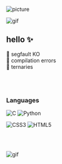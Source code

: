 ![picture](https://raw.githubusercontent.com/BrunnerLivio/brunnerlivio/master/images/welcome.png)

![gif]([https://pbs.twimg.com/media/EvuvkskUcAEMvEf?format=jpg&name=large](https://giffiles.alphacoders.com/105/105694.gif))

## hello :sparkles:

🌟 segfault KO  
🤝 compilation errors  
🚀 ternaries  

<br>

</br>

<h3 align="left">Languages</h3>

![C](https://img.shields.io/badge/c-%2300599C.svg?style=for-the-badge&logo=c&logoColor=white)
![Python](https://img.shields.io/badge/python-3670A0?style=for-the-badge&logo=python&logoColor=ffdd54)

![CSS3](https://img.shields.io/badge/css3-%231572B6.svg?style=for-the-badge&logo=css3&logoColor=white)
![HTML5](https://img.shields.io/badge/html5-%23E34F26.svg?style=for-the-badge&logo=html5&logoColor=white)

<br>







</br>


![gif](https://raw.githubusercontent.com/fnky/fnky/fnky/img/smile.gif) 
